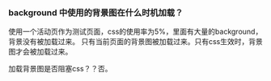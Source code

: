 ### background 中使用的背景图在什么时机加载？

使用一个活动页作为测试页面，css的使用率为5%，里面有大量的background，背景没有被加载过来。
只有当前页面的背景图被加载过来。只有css生效时，背景图才会被加载过来。

加载背景图是否阻塞css？？否。